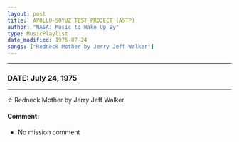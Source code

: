 ```yaml
---
layout: post
title:  APOLLO-SOYUZ TEST PROJECT (ASTP)
author: "NASA: Music to Wake Up By"
type: MusicPlaylist
date_modified: 1975-07-24
songs: ["Redneck Mother by Jerry Jeff Walker"]
---
```


----
### DATE: July 24, 1975
----
✫ Redneck Mother by Jerry Jeff Walker

#### Comment:
* No mission comment



<br/>
<center>
	<a target="_blank"
	   href="https://twitter.com/intent/tweet?hashtags=Space,NASA,Playlist,NASAWakeupCalls,SpaceProgram&text={{ page.author}}, '{{ page.songs.first }}' {{ page.title }}, {{ page.date | date: '%B %d, %Y' }}. {{ site.url }}{{ page.url }} @nasawakeupcalls">
	   <i class="fab fa-twitter" alt="Tweet this page" style="font-size: 1.3em;"></i>
	</a>
	&nbsp; 	<i class="fas fa-user-astronaut" style="font-size: 1.5em;"></i> &nbsp;
    <a type="amzn" search="'Redneck Mother by Jerry Jeff Walker'" category="popular music">
        <i class="fab fa-amazon" style="font-size: 1.3em;"></i>
    </a>
</center>

